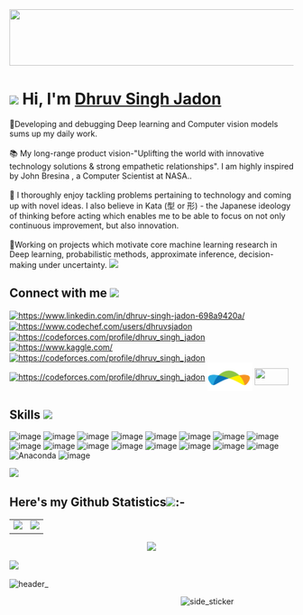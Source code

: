 <img src="https://user-images.githubusercontent.com/75934644/128589683-a6945f3d-03c1-4503-b2ea-38de02a4989b.gif" width="700" height="100" align="centre">


<h1><img src = "https://raw.githubusercontent.com/MartinHeinz/MartinHeinz/master/wave.gif" width = 50px> Hi, I'm <a href="https://www.linkedin.com/in/dhruv-singh-jadon-698a9420a/" target="_blank">Dhruv Singh Jadon</a>  </h1>
<p align='center'>

📌Developing and debugging Deep learning and Computer vision models sums up my daily work.
<br><br>
 📚  My long-range product vision-"Uplifting the world with innovative technology solutions & strong empathetic relationships". I am highly inspired by John Bresina , a Computer Scientist at NASA..
 <br><br>
📌 I thoroughly enjoy tackling problems pertaining to technology and coming up with novel ideas. I also believe in Kata (型 or 形) - the Japanese ideology of thinking before acting which enables me to be able to focus on not only continuous improvement, but also innovation.<br><br>
📌Working on projects which motivate core machine learning research in Deep learning, probabilistic methods, approximate inference, decision-making under uncertainty.
 <a href="https://github.com/"><img src="https://user-images.githubusercontent.com/73097560/115834477-dbab4500-a447-11eb-908a-139a6edaec5c.gif"></a>

<h2> Connect with me <img src='https://raw.githubusercontent.com/ShahriarShafin/ShahriarShafin/main/Assets/handshake.gif' width="100px"> </h2>
<a href="https://linkedin.com/in/https://www.linkedin.com/in/dhruv-singh-jadon-698a9420a/" target="blank"><img align="center" src="https://raw.githubusercontent.com/rahuldkjain/github-profile-readme-generator/master/src/images/icons/Social/linked-in-alt.svg" alt="https://www.linkedin.com/in/dhruv-singh-jadon-698a9420a/" height="35" width="35" /></a>
<a href="https://www.codechef.com/users/dhruvsjadon" target="blank"><img align="center" src="https://avatars.githubusercontent.com/u/11960354?v=4" alt="https://www.codechef.com/users/dhruvsjadon" height="50" width="50" /></a>
<a href="https://codeforces.com/profile/https://codeforces.com/profile/" target="blank"><img align="center" src="https://art.npanuhin.me/SVG/Codeforces/Codeforces.colored.svg" alt="https://codeforces.com/profile/dhruv_singh_jadon" height="45" width="50" /></a>
 <a href="https://www.kaggle.com" target="blank"><img align="center" src="https://banner2.cleanpng.com/20180704/yco/kisspng-kaggle-predictive-modelling-data-science-business-5b3c8fc356f806.4702207815306956193562.jpg" alt="https://www.kaggle.com/" height="45" width="95" /></a>
<a href="https://codeforces.com/profile/https://codeforces.com/profile/" target="blank"><img align="center" src="https://user-images.githubusercontent.com/75934644/141178513-40afda3b-0688-436c-a7b5-1f5a38a43e56.png" alt="https://codeforces.com/profile/dhruv_singh_jadon" height="55" width="60" /></a>
<a href="https://codeforces.com/profile/https://codeforces.com/profile/" target="blank"><img align="center" src="https://user-images.githubusercontent.com/75934644/141178913-5cd157f3-ac9c-432f-aff3-15b7a087bb8c.png" alt="https://codeforces.com/profile/dhruv_singh_jadon" height="55" width="60" /></a>
<a href="https://codeforces.com/profile/https://codeforces.com/profile/" target="blank"><img align="center" src="https://raw.githubusercontent.com/m-e-r-l-i-n/m-e-r-l-i-n/master/dependencies/topcoder.png" alt="https://codeforces.com/profile/dhruv_singh_jadon" height="50" width="80" /></a>
  <a href="mailto:dhruvsinghjadon102@gmail.com" target="blank"><img align="center" src="https://user-images.githubusercontent.com/75934644/130006438-7259b61b-6575-4b99-898b-5ccb200ee309.png" height="30" width="60" /></a>

</p><h2> Skills <img src = "https://media2.giphy.com/media/QssGEmpkyEOhBCb7e1/giphy.gif?cid=ecf05e47a0n3gi1bfqntqmob8g9aid1oyj2wr3ds3mg700bl&rid=giphy.gif" width = 32px> </h2>

![image](https://img.shields.io/badge/Python-FFD43B?style=for-the-badge&logo=python&logoColor=black)
![image](https://img.shields.io/badge/C%2B%2B-00599C?style=for-the-badge&logo=c%2B%2B&logoColor=white)
![image](	https://img.shields.io/badge/HTML5-E34F26?style=for-the-badge&logo=html5&logoColor=white)
![image](https://img.shields.io/badge/CSS3-1572B6?style=for-the-badge&logo=css3&logoColor=white)
![image](https://img.shields.io/badge/TensorFlow-FF6F00?style=for-the-badge&logo=TensorFlow&logoColor=white)
![image](https://img.shields.io/badge/Jupyter-F37626.svg?&style=for-the-badge&logo=Jupyter&logoColor=white)
![image](https://img.shields.io/badge/scikit_learn-F7931E?style=for-the-badge&logo=scikit-learn&logoColor=black)
![image](https://img.shields.io/badge/Keras-D00000?style=for-the-badge&logo=Keras&logoColor=white)
![image](https://img.shields.io/badge/Flask-000000?style=for-the-badge&logo=flask&logoColor=white)
![image](https://img.shields.io/badge/Django-092E20?style=for-the-badge&logo=django&logoColor=green)
![image](https://img.shields.io/badge/Numpy-777BB4?style=for-the-badge&logo=numpy&logoColor=white)
![image](https://img.shields.io/badge/Pandas-2C2D72?style=for-the-badge&logo=pandas&logoColor=white)
![image](https://img.shields.io/badge/PyTorch-EE4C2C?style=for-the-badge&logo=PyTorch&logoColor=white)
![image](https://img.shields.io/badge/OpenCV-27338e?style=for-the-badge&logo=OpenCV&logoColor=white)
![image](https://img.shields.io/badge/Postman-FF6C37?style=for-the-badge&logo=Postman&logoColor=white)
![image](https://img.shields.io/badge/Google_Cloud-4285F4?style=for-the-badge&logo=google-cloud&logoColor=white)
![Anaconda](https://img.shields.io/badge/-Anaconda-181717?style=for-the-badge&logo=anaconda)
![image](https://img.shields.io/badge/MongoDB-white?style=for-the-badge&logo=mongodb&logoColor=4EA94B)
   
 </a> </p>
  <a href="https://github.com/"><img src="https://user-images.githubusercontent.com/73097560/115834477-dbab4500-a447-11eb-908a-139a6edaec5c.gif"></a>
 <h2>
Here's my Github Statistics<img src="https://media.giphy.com/media/iY8CRBdQXODJSCERIr/giphy.gif" width="50px">:-  </h2>

<table cellpadding="0">
  <tr style="padding: 0">
    <!-- GitHub Stats Card -->  
    <td valign="top"><img height="200" src="https://github-readme-stats.vercel.app/api?username=Dhruvsinghjadon&theme=great-gatsby&show_icons=true"/></td>
    <!-- GitHub Top Language Card -->
    <td valign="top"><img height="200" src="https://github-readme-stats.vercel.app/api/top-langs/?username=Dhruvsinghjadon&layout=compact&theme=github_dark"/></td>
  </tr>
</table>

<p align="center">
  <img src="https://github-readme-streak-stats.herokuapp.com?user=Dhruvsinghjadon&&theme=dark&show_icons=true)](https://git.io/streak-stats" />  



 
</p>
<a href="https://github.com/"><img src="https://user-images.githubusercontent.com/73097560/115834477-dbab4500-a447-11eb-908a-139a6edaec5c.gif"></a>

![header_](https://user-images.githubusercontent.com/75934644/146783947-f6689f02-a7b8-4228-aea9-735ba8e1b605.png)


<img align="right" width=200px height=300px alt="side_sticker" src="https://media.giphy.com/media/TEnXkcsHrP4YedChhA/giphy.gif" />



